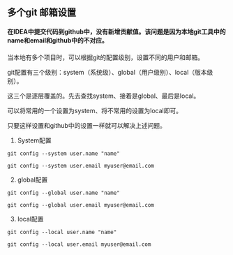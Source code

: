 ## 多个git 邮箱设置

#### 在IDEA中提交代码到github中，没有新增贡献值。该问题是因为本地git工具中的name和email和github中的不对应。


当本地有多个项目时，可以根据git的配置级别，设置不同的用户和邮箱。

git配置有三个级别：system（系统级）、global（用户级别）、local（版本级别）。

这三个是逐层覆盖的。先去查找system、接着是global、最后是local。

可以将常用的一个设置为system、将不常用的设置为local即可。

只要这样设置和github中的设置一样就可以解决上述问题。


1. System配置

```
git config --system user.name "name"

git config --system user.email myuser@email.com
```

2. global配置
```
git config --global user.name "name"

git config --global user.email myuser@email.com
```

3. local配置
```
git config --local user.name "name"

git config --local user.email myuser@email.com
```